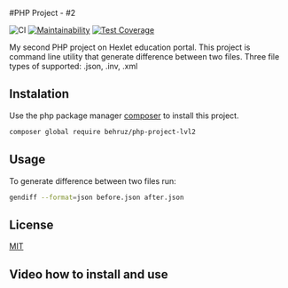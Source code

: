 #PHP Project - #2

![CI](https://github.com/muyassarov/php-project-lvl2/workflows/CI/badge.svg)
[![Maintainability](https://api.codeclimate.com/v1/badges/402ff681e86e6ab0f03d/maintainability)](https://codeclimate.com/github/muyassarov/php-project-lvl2/maintainability)
[![Test Coverage](https://api.codeclimate.com/v1/badges/402ff681e86e6ab0f03d/test_coverage)](https://codeclimate.com/github/muyassarov/php-project-lvl2/test_coverage)

My second PHP project on Hexlet education portal. This project is command line utility that generate 
difference between two files. Three file types of supported: .json, .inv, .xml

## Instalation 
Use the php package manager [composer](https://getcomposer.org/) to install this project.

```bash
composer global require behruz/php-project-lvl2
```
  
## Usage
To generate difference between two files run:
```bash
gendiff --format=json before.json after.json
```


## License
[MIT](https://choosealicense.com/licenses/mit/)

## Video how to install and use
